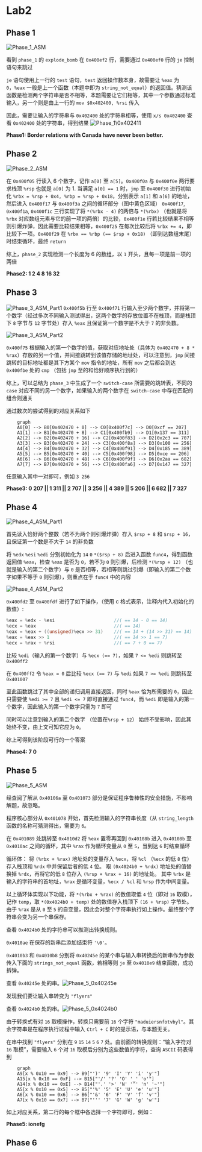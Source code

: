 # Lab2

## Phase 1

![Phase\_1\_ASM](./Screenshots/Phase_1_ASM.png "Phase 1 ASM")

看到 `phase_1` 的 `explode_bomb` 在 `0x400ef2` 行，需要通过 `0x400ef0` 行的 `je` 控制语句来跳过

`je` 语句使用上一行的 `test` 语句，`test` 返回操作数本身，故需要让 `%eax` 为 `0`，`%eax` 一般是上一个函数（本题中即为 `string_not_equal`）的返回值。猜测该函数是检测两个字符串是否不相等，本题需要让它们相等，其中一个参数通过标准输入，另一个则是由上一行的 `mov $0x402400, %rsi` 传入

因此，需要让输入的字符串与 `0x402400` 处的字符串相等，使用 `x/s 0x402400` 查看 `0x402400` 处的字符串，得到结果
![Phase\_1\0x402411](./Screenshots/Phase1_0x402400.png)

**Phase1: Border relations with Canada have never been better.**

## Phase 2

![Phase\_2\_ASM](./Screenshots/Phase_2_ASM.png "Phase 2 ASM")

在 `0x400f05` 行读入 6 个数字，记作 `a[0]` 至 `a[5]`。`0x400f0a` 与 `0x400f0e` 两行要求栈顶 `%rsp` 也就是 `a[0]` 为 1. 当满足 `a[0] == 1` 时，`jmp` 至 `0x400f30` 进行初始化 `%rbx = %rsp + 0x4, %rbp = %rsp + 0x18`，分别表示 `a[1]` 和 `a[6]` 的地址，然后进入 `0x400f17` 与 `0x400f3a` 之间的循环部分（图中黄色区域）
`0x400f17`, `0x400f1a`, `0x400f1c` 三行实现了将 `*(%rbx - 4)` 的两倍与 `*(%rbx)` （也就是将 `%rbx` 对应数组元素与它的前一项的两倍）的比较，`0x400f1e` 行若比较结果不相等则引爆炸弹，因此需要比较结果相等，`0x400f25` 在每次比较后将 `%rbx += 4`，即比较下一项。`0x400f29` 在 `%rbx == %rbp (== $rsp + 0x18)` （即到达数组末尾）时结束循环，最终 `return`

综上，`phase_2` 实现检测一个长度为 6 的数组，以 `1` 开头，且每一项是前一项的两倍

**Phase2: 1 2 4 8 16 32**

## Phase 3

![Phase\_3\_ASM\_Part1](./Screenshots/Phase_3_ASM_Part1.png)
`0x400f5b` 行至 `0x400f71` 行输入至少两个数字，并将第一个数字（经过多次不同输入测试得出，这两个数字的存放位置不在栈顶，而是栈顶下 `8` 字节与 `12` 字节处）存入 `%eax` 且保证第一个数字是不大于 `7` 的非负数。

![Phase\_3\_ASM\_Part2](./Screenshots/Phase_3_ASM_Part2.png)

`0x400f75` 根据输入的第一个数字的值，获取对应地址处（具体为 `0x402470 + 8 * %rax`）存放的另一个值，并间接跳转到该值存储的地址处，可以注意到，`jmp` 间接跳转的目标地址都是其下方某个 `mov` 指令的地址，所有 `mov` 之后都会到达 `0x400fbe` 处的 `cmp` （包括 `jmp` 至的和恰好顺序执行到的）

综上，可以总结为 `phase_3` 中生成了一个 `switch-case` 所需要的跳转表，不同的 `case` 对应不同的另一个数字，如果输入的两个数字在 `switch-case` 中存在匹配的组合则通关

通过数次的尝试得到的对应关系如下

```mermaid
    graph
    A0[0] --> B0[0x402470 + 0] --> C0[0x400f7c] --> D0[0xcf == 207]
    A1[1] --> B1[0x402470 + 8] --> C1[0x400fb9] --> D1[0x137 == 311]
    A2[2] --> B2[0x402470 + 16] --> C2[0x400f83] --> D2[0x2c3 == 707]
    A3[3] --> B3[0x402470 + 24] --> C3[0x400f8a] --> D3[0x100 == 256]
    A4[4] --> B4[0x402470 + 32] --> C4[0x400f91] --> D4[0x185 == 389]
    A5[5] --> B5[0x402470 + 40] --> C5[0x400f98] --> D5[0xce == 206]
    A6[6] --> B6[0x402470 + 48] --> C6[0x400f9f] --> D6[0x2aa == 682]
    A7[7] --> B7[0x402470 + 56] --> C7[0x400fa6] --> D7[0x147 == 327]
```

任意输入其中一对即可，例如 `3 256`

**Phase3: 0 207 || 1 311 || 2 707 || 3 256 || 4 389 || 5 206 || 6 682 || 7 327**

## Phase 4

![Phase\_4\_ASM\_Part1](./Screenshots/Phase_4_ASM_Part1.png)

首先读入恰好两个整数（若不为两个则引爆炸弹）存入 `$rsp + 8` 和 `$rsp + 16`，且保证第一个数是不大于 `14` 的非负数

将 `%edx` `%esi` `%edi` 分别初始化为 `14` `0` `*($rsp + 8)` 后进入函数 `func4`，得到函数返回值 `%eax`，检查 `%eax` 是否为 `0`，若不为 `0` 则引爆，后检测 `*(%rsp + 12)` （也就是输入的第二个数字）与 `0` 是否相等，若相等则跳过引爆（即输入的第二个数字如果不等于 `0` 则引爆），则重点在于 `func4` 中的内容

![Phase\_4\_ASM\_Part2](./Screenshots/Phase_4_ASM_Part2.png)

`0x400fd2` 至 `0x400fdf` 进行了如下操作，（使用 c 格式表示，注释内代入初始化的数值）:
```c
%eax = %edx - %esi                      //( == 14 - 0 == 14)
%ecx = %eax                             //( == 14)
%eax = %eax + ((unsigned)%ecx >> 31)    //( == 14 + (14 >> 31) == 14)
%eax = %eax >> 1                        //( == 14 >> 1 == 7)
%ecx = %rax + %rsi                      //( == 7 + 0 == 7)
```
比较 `%edi`（输入的第一个数字）与 `%ecx (== 7)`，如果 `7 <= %edi` 则跳转至 `0x400ff2`

在 `0x400ff2` 令 `%eax = 0` 后比较 `%ecx (== 7)` 与 `%edi` 如果 `7 >= %edi` 则跳转至 `0x401007`

至此函数跳过了其中全部的递归调用直接返回，同时 `%eax` 恰为所需要的 `0`，因此只需要使 `%edi >= 7` 且 `%edi <= 7` 即可直接通过 `func4`，而 `%edi` 即是输入的第一个数字，因此输入的第一个数字只需为 `7` 即可

同时可以注意到输入的第二个数字 （位置在`%rsp + 12`） 始终不受影响，因此其始终不变，由上文可知它应为 `0`。

综上可得到该阶段可行的一个答案

**Phase4: 7 0**

## Phase 5

![Phase\_5\_ASM](./Screenshots/Phase_5_ASM.png)

经查阅了解从 `0x40106a` 至 `0x401073` 部分是保证程序鲁棒性的安全措施，不影响解题，故忽略。

程序核心部分从 `0x401078` 开始，首先检测输入的字符串长度（从 `string_length` 函数的名称可猜测得出，需要为 `6`。

在 `0x401089` 处跳转至 `0x4010d2` 将 `%eax` 置零再回到 `0x40108b` 进入 `0x40108b` 至 `0x4010ac` 之间的循环，其中 `%rax` 作为循环变量从 `0` 至 `5`，当到达 `6` 时结束循环

循环体：
将 `(%rbx + %rax)` 地址处的变量存入 `%ecx`，将 `%cl` （`%ecx` 的低 `8` 位）存入栈顶和 `%rdx` 中并保留后者的低 `4` 位。
取 `(0x4024b0 + %rdx)` 地址处的值替换掉 `%rdx`，再将它的低 `8` 位存入 `(%rsp + %rax + 16)` 的地址处。
其中 `%rbx` 是输入的字符串的首地址，`%rax` 是循环变量，`%ecx / %cl` 和 `%rsp` 作为中间变量。

以上循环体实现以下功能，将 `*(%rbx + %rax)` 的数值取低 `4` 位（即对 `16` 取模），记作 `temp`，取 `*(0x4024b0 + temp)` 处的数值存入栈顶下 `(16 + %rsp)` 字节处。由于 `%rax` 是从 `0` 至 `5` 的自变量，因此会对整个字符串执行如上操作。最终整个字符串会变为另一个串保存。

查看 `0x4024b0` 处的字符串可以推测出转换规则。

`0x4010ae` 在保存的新串后添加结束符 `'\0'`。

`0x4010b3` 和 `0x4010b8` 分别将 `0x40245e` 的某个串与输入串转换后的新串作为参数传入下面的 `strings_not_equal` 函数，若相等则 `je` 至 `0x4010e9` 结束函数，成功拆弹。

查看 `0x40245e` 处的串。![Phase\_5\_0x40245e](./Screenshots/Phase5_0x40245e.png)

发现我们要让输入串转变为 `"flyers"`

查看 `0x4024b0` 处的串。![Phase\_5\_0x4024b0](./Screenshots/Phase5_0x4024b0.png)

由于转换式有对 `16` 取模操作，转换只需要前 `16` 个字符 `"maduiersnfotvbyl"`。其余字符串是在程序执行过程中输入 `Ctrl + C` 时的提示语，与本题无关。

在串中找到 `"flyers"` 分别在 `9` `15` `14` `5` `6` `7` 处。由前面的转换规则：“输入字符对 `16` 取模”，需要输入 `6` 个对 `16` 取模后分别为这些数值的字符，查询 `ASCII` 码表得到

```mermaid
    graph
    A9[x % 0x10 == 0x9] --> B9["')' '9' 'I' 'Y' 'i' 'y'"]
    A15[x % 0x10 == 0xF] --> B15["'/' '?' 'O' '_' 'o'"]
    A14[x % 0x10 == 0xE] --> B14["'.' '>' 'N' '^' 'n' '~'"]
    A5[x % 0x10 == 0x5] --> B5["'%' '5' 'E' 'U' 'e' 'u'"]
    A6[x % 0x10 == 0x6] --> B6["'&' '6' 'F' 'V' 'f' 'v'"]
    A7[x % 0x10 == 0x7] --> B7["''' '7' 'G' 'W' 'g' 'w'"] 
```
如上对应关系，第二行的每个框中各选择一个字符即可，例如：

**Phase5: ionefg**

## Phase 6

